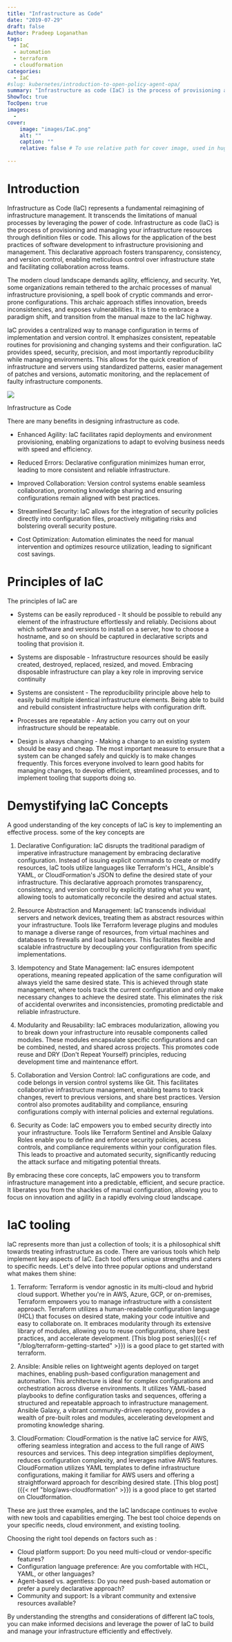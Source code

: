 ```yaml
---
title: "Infrastructure as Code"
date: "2019-07-29"
draft: false
Author: Pradeep Loganathan
tags: 
  - IaC
  - automation
  - terraform
  - cloudformation
categories:
  - IaC
#slug: kubernetes/introduction-to-open-policy-agent-opa/
summary: "Infrastructure as code (IaC) is the process of provisioning and managing your infrastructure resources through definition files or code."
ShowToc: true
TocOpen: true
images:
  - 
cover:
    image: "images/IaC.png"
    alt: ""
    caption: ""
    relative: false # To use relative path for cover image, used in hugo Page-bundles
 
---
```


# Introduction

Infrastructure as Code (IaC) represents a fundamental reimagining of infrastructure management. It transcends the limitations of manual processes by leveraging the power of code. Infrastructure as code (IaC) is the process of provisioning and managing your infrastructure resources through definition files or code. This allows for the application of the best practices of software development to infrastructure provisioning and management. This declarative approach fosters transparency, consistency, and version control, enabling meticulous control over infrastructure state and facilitating collaboration across teams.

The modern cloud landscape demands agility, efficiency, and security. Yet, some organizations remain tethered to the archaic processes of manual infrastructure provisioning, a spell book of cryptic commands and error-prone configurations. This archaic approach stifles innovation, breeds inconsistencies, and exposes vulnerabilities. It is time to embrace a paradigm shift, and transition from the manual maze to the IaC highway.

IaC provides a centralized way to manage configuration in terms of implementation and version control. It emphasizes consistent, repeatable routines for provisioning and changing systems and their configuration. IaC provides speed, security, precision, and most importantly reproducibility while managing environments. This allows for the quick creation of infrastructure and servers using standardized patterns, easier management of patches and versions, automatic monitoring, and the replacement of faulty infrastructure components.

![](images/Infrastructure-as-code.png)

Infrastructure as Code

There are many benefits in designing infrastructure as code.

- Enhanced Agility: IaC facilitates rapid deployments and environment provisioning, enabling organizations to adapt to evolving business needs with speed and efficiency.

- Reduced Errors: Declarative configuration minimizes human error, leading to more consistent and reliable infrastructure.

- Improved Collaboration: Version control systems enable seamless collaboration, promoting knowledge sharing and ensuring configurations remain aligned with best practices.

- Streamlined Security: IaC allows for the integration of security policies directly into configuration files, proactively mitigating risks and bolstering overall security posture.

- Cost Optimization: Automation eliminates the need for manual intervention and optimizes resource utilization, leading to significant cost savings.

# Principles of IaC

The principles of IaC are

- Systems can be easily reproduced - It should be possible to rebuild any element of the infrastructure effortlessly and reliably. Decisions about which software and versions to install on a server, how to choose a hostname, and so on should be captured in declarative scripts and tooling that provision it.

- Systems are disposable - Infrastructure resources should be easily created, destroyed, replaced, resized, and moved. Embracing disposable infrastructure can play a key role in improving service continuity

- Systems are consistent - The reproducibility principle above help to easily build multiple identical infrastructure elements. Being able to build and rebuild consistent infrastructure helps with configuration drift.

- Processes are repeatable - Any action you carry out on your infrastructure should be repeatable.

- Design is always changing - Making a change to an existing system should be easy and cheap. The most important measure to ensure that a system can be changed safely and quickly is to make changes frequently. This forces everyone involved to learn good habits for managing changes, to develop efficient, streamlined processes, and to implement tooling that supports doing so.

# Demystifying IaC Concepts

A good understanding of the key concepts of IaC is key to implementing an effective process. some of the key concepts are

1. Declarative Configuration: IaC disrupts the traditional paradigm of imperative infrastructure management by embracing declarative configuration. Instead of issuing explicit commands to create or modify resources, IaC tools utilize languages like Terraform's HCL, Ansible's YAML, or CloudFormation's JSON to define the desired state of your infrastructure. This declarative approach promotes transparency, consistency, and version control by explicitly stating what you want, allowing tools to automatically reconcile the desired and actual states.

2. Resource Abstraction and Management: IaC transcends individual servers and network devices, treating them as abstract resources within your infrastructure. Tools like Terraform leverage plugins and modules to manage a diverse range of resources, from virtual machines and databases to firewalls and load balancers. This facilitates flexible and scalable infrastructure by decoupling your configuration from specific implementations.

3. Idempotency and State Management: IaC ensures idempotent operations, meaning repeated application of the same configuration will always yield the same desired state. This is achieved through state management, where tools track the current configuration and only make necessary changes to achieve the desired state. This eliminates the risk of accidental overwrites and inconsistencies, promoting predictable and reliable infrastructure.

4. Modularity and Reusability: IaC embraces modularization, allowing you to break down your infrastructure into reusable components called modules. These modules encapsulate specific configurations and can be combined, nested, and shared across projects. This promotes code reuse and DRY (Don't Repeat Yourself) principles, reducing development time and maintenance effort.

5. Collaboration and Version Control: IaC configurations are code, and code belongs in version control systems like Git. This facilitates collaborative infrastructure management, enabling teams to track changes, revert to previous versions, and share best practices. Version control also promotes auditability and compliance, ensuring configurations comply with internal policies and external regulations.

6. Security as Code: IaC empowers you to embed security directly into your infrastructure. Tools like Terraform Sentinel and Ansible Galaxy Roles enable you to define and enforce security policies, access controls, and compliance requirements within your configuration files. This leads to proactive and automated security, significantly reducing the attack surface and mitigating potential threats.

By embracing these core concepts, IaC empowers you to transform infrastructure management into a predictable, efficient, and secure practice. It liberates you from the shackles of manual configuration, allowing you to focus on innovation and agility in a rapidly evolving cloud landscape.

# IaC tooling
IaC represents more than just a collection of tools; it is a philosophical shift towards treating infrastructure as code. There are various tools which help implement key aspects of IaC. Each tool offers unique strengths and caters to specific needs. Let's delve into three popular options and understand what makes them shine:

1. Terraform: Terraform is vendor agnostic in its multi-cloud and hybrid cloud support. Whether you're in AWS, Azure, GCP, or on-premises, Terraform empowers you to manage infrastructure with a consistent approach. Terraform utilizes a human-readable configuration language (HCL) that focuses on desired state, making your code intuitive and easy to collaborate on. It embraces modularity through its extensive library of modules, allowing you to reuse configurations, share best practices, and accelerate development. [This blog post series]({{< ref "/blog/terraform-getting-started" >}}) is a good place to get started with terraform.

2. Ansible: Ansible relies on lightweight agents deployed on target machines, enabling push-based configuration management and automation. This architecture is ideal for complex configurations and orchestration across diverse environments. It utilizes YAML-based playbooks to define configuration tasks and sequences, offering a structured and repeatable approach to infrastructure management. Ansible Galaxy, a vibrant community-driven repository, provides a wealth of pre-built roles and modules, accelerating development and promoting knowledge sharing.

3. CloudFormation: CloudFormation is the native IaC service for AWS, offering seamless integration and access to the full range of AWS resources and services. This deep integration simplifies deployment, reduces configuration complexity, and leverages native AWS features. CloudFormation utilizes YAML templates to define infrastructure configurations, making it familiar for AWS users and offering a straightforward approach for describing desired state. [This blog post]({{< ref "blog/aws-cloudformation" >}}) is a good place to get started on Cloudformation.

These are just three examples, and the IaC landscape continues to evolve with new tools and capabilities emerging. The best tool choice depends on your specific needs, cloud environment, and existing tooling. 

Choosing the right tool depends on  factors such as :

 - Cloud platform support: Do you need multi-cloud or vendor-specific features?
 - Configuration language preference: Are you comfortable with HCL, YAML, or other languages?
 - Agent-based vs. agentless: Do you need push-based automation or prefer a purely declarative approach?
 - Community and support: Is a vibrant community and extensive resources available?

By understanding the strengths and considerations of different IaC tools, you can make informed decisions and leverage the power of IaC to build and manage your infrastructure efficiently and effectively.